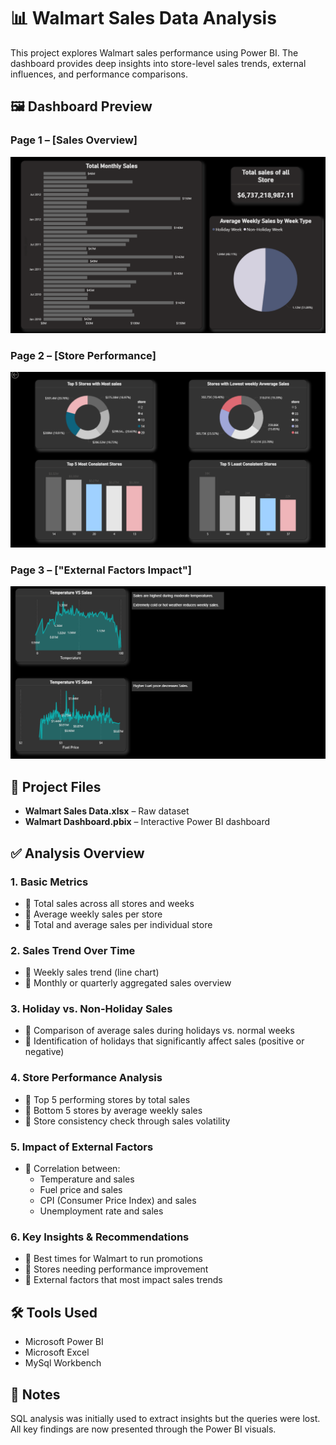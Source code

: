 # 📊 Walmart Sales Data Analysis

This project explores Walmart sales performance using Power BI. The dashboard provides deep insights into store-level sales trends, external influences, and performance comparisons.

## 🖼️ Dashboard Preview

### Page 1 – [Sales Overview]
![Dashboard Page 1](dashboard-page1.png)

### Page 2 – [Store Performance]
![Dashboard Page 2](dashboard-page2.png)

### Page 3 – ["External Factors Impact"]
![Dashboard Page 3](dashboard-page3.png)

## 📁 Project Files
- **Walmart Sales Data.xlsx** – Raw dataset
- **Walmart Dashboard.pbix** – Interactive Power BI dashboard

## ✅ Analysis Overview

### 1. Basic Metrics
- 🔹 Total sales across all stores and weeks
- 🔹 Average weekly sales per store
- 🔹 Total and average sales per individual store

### 2. Sales Trend Over Time
- 🔹 Weekly sales trend (line chart)
- 🔹 Monthly or quarterly aggregated sales overview

### 3. Holiday vs. Non-Holiday Sales
- 🔹 Comparison of average sales during holidays vs. normal weeks
- 🔹 Identification of holidays that significantly affect sales (positive or negative)

### 4. Store Performance Analysis
- 🔹 Top 5 performing stores by total sales
- 🔹 Bottom 5 stores by average weekly sales
- 🔹 Store consistency check through sales volatility

### 5. Impact of External Factors
- 🔹 Correlation between:
  - Temperature and sales
  - Fuel price and sales
  - CPI (Consumer Price Index) and sales
  - Unemployment rate and sales

### 6. Key Insights & Recommendations
- 🔹 Best times for Walmart to run promotions
- 🔹 Stores needing performance improvement
- 🔹 External factors that most impact sales trends

## 🛠 Tools Used
- Microsoft Power BI
- Microsoft Excel
- MySql Workbench

## 📌 Notes
SQL analysis was initially used to extract insights but the queries were lost. All key findings are now presented through the Power BI visuals.
